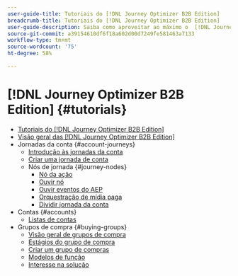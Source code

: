 ```yaml
---
user-guide-title: Tutoriais do [!DNL Journey Optimizer B2B Edition]
breadcrumb-title: Tutoriais do [!DNL Journey Optimizer B2B Edition]
user-guide-description: Saiba como aproveitar ao máximo o  [!DNL Journey Optimizer B2B Edition]. Orquestre jornadas de conta e grupo de compras usando a IA generativa integrada e automação líder de setor para maximizar a demanda por ofertas específicas.
source-git-commit: a39154610df6f18a602d00d7249fe581463a7133
workflow-type: tm+mt
source-wordcount: '75'
ht-degree: 58%

---
```



# [!DNL Journey Optimizer B2B Edition] {#tutorials}

+ [Tutoriais do [!DNL Journey Optimizer B2B Edition]](overview.md)
+ [Visão geral das [!DNL Journey Optimizer B2B Edition]](/help/overview-video.md)
+ Jornadas da conta {#account-journeys}
   + [Introdução às jornadas da conta](/help/account-journeys/introducing-account-journeys.md)
   + [Criar uma jornada de conta](/help/account-journeys/create-an-account-journey.md)
   + Nós de jornada {#journey-nodes}
      + [Nó da ação](/help/account-journeys/journey-nodes/action-node.md)
      + [Ouvir nó](/help/account-journeys/journey-nodes/listen-node.md)
      + [Ouvir eventos do AEP](/help/account-journeys/journey-nodes/listen-for-aep-events.md)
      + [Orquestração de mídia paga](/help/account-journeys/journey-nodes/paid-media-orchestration.md)
      + [Dividir jornada da conta](/help/account-journeys/journey-nodes/split-account-journey.md)
+ Contas {#accounts}
   + [Listas de contas](/help/accounts/account-lists.md)
+ Grupos de compra {#buying-groups}
   + [Visão geral de grupos de compra](/help/buying-groups/buying-groups-overview.md)
   + [Estágios do grupo de compra](/help/buying-groups/buying-group-stages.md)
   + [Criar um grupo de compras](/help/buying-groups/create-a-buying-group.md)
   + [Modelos de função](/help/buying-groups/role-templates.md)
   + [Interesse na solução](/help/buying-groups/solution-interest.md)
